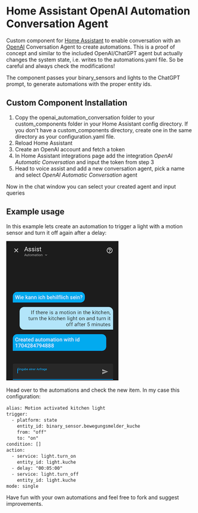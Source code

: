 # Home Assistant OpenAI Automation Conversation Agent

Custom component for [Home Assistant](https://www.home-assistant.io) to enable conversation with an [OpenAI](https://openai.com) Conversation Agent to create automations. This is a proof of concept and similar to the included OpenAI/ChatGPT agent but actually changes the system state, i.e. writes to the automations.yaml file. So be careful and always check the modifications!

The component passes your binary_sensors and lights to the ChatGPT prompt, to generate automations with the proper entity ids.

## Custom Component Installation

1. Copy the openai_automation_conversation folder to your custom_components folder in your Home Assistant config directory. If you don't have a custom_components directory, create one in the same directory as your configuration.yaml file.
2. Reload Home Assistant
3. Create an OpenAI account and fetch a token
4. In Home Assistant integrations page add the integration _OpenAI Automatic Conversation_ and input the token from step 3
5. Head to voice assist and add a new conversation agent, pick a name and select _OpenAI Automatic Conversation_ agent

Now in the chat window you can select your created agent and input queries

## Example usage

In this example lets create an automation to trigger a light with a motion sensor and turn it off again after a delay:

![Light Automation](./example_conversation.png)

Head over to the automations and check the new item. In my case this configuration:

```
alias: Motion activated kitchen light
trigger:
  - platform: state
    entity_id: binary_sensor.bewegungsmelder_kuche
    from: "off"
    to: "on"
condition: []
action:
  - service: light.turn_on
    entity_id: light.kuche
  - delay: "00:05:00"
  - service: light.turn_off
    entity_id: light.kuche
mode: single
```

Have fun with your own automations and feel free to fork and suggest improvements.
